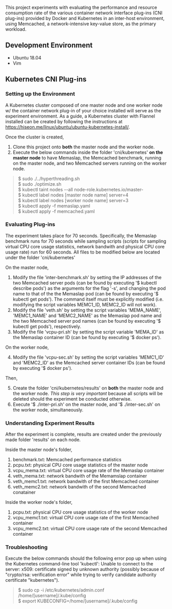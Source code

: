 This project experiments with evaluating the performance and resource consumption rate of the various container network interface plug-ins (CNI plug-ins) provided by Docker and Kubernetes in an inter-host environment, using Memcached, a network-intensive key-value store, as the primary workload.

## Development Environment
* Ubuntu 18.04
* Vim

## Kubernetes CNI Plug-ins

### Setting up the Environment
A Kubernetes cluster composed of one master node and one worker node w/ the container network plug-in of your choice installed will serve as the experiment environment. As a guide, a Kubernetes cluster with Flannel installed can be created by following the instructions at https://hiseon.me/linux/ubuntu/ubuntu-kubernetes-install/.

Once the cluster is created,

1. Clone this project onto **both** the master node and the worker node.
3. Execute the below commands inside the folder 'cni/kubernetes' **on the master node** to have Memaslap, the Memcached benchmark, running on the master node, and two Memcached servers running on the worker node.

> $ sudo ./../hyperthreading.sh  
> $ sudo ./optimize.sh  
> $ kubectl taint nodes --all node-role.kubernetes.io/master-  
> $ kubectl label nodes [master node name] server=4  
> $ kubectl label nodes [worker node name] server=3  
> $ kubectl apply -f memaslap.yaml  
> $ kubectl apply -f memcached.yaml  

### Evaluating Plug-ins
The experiment takes place for 70 seconds. Specifically, the Memaslap benchmark runs for 70 seconds while sampling scripts (scripts for sampling virtual CPU core usage statistics, network bandwith and physical CPU core usage rate) run for 60 seconds. All files to be modified below are located under the folder 'cni/kubernetes'

On the master node,

1. Modify the file 'inter-benchmark.sh' by setting the IP addresses of the two Memcached server pods (can be found by executing '$ kubectl describe pods') as the arguments for the flag '-s', and changing the pod name to that of the the Memaslap pod (can be found by executing '$ kubectl get pods'). The command itself must be explicitly modified (i.e. modifying the script variables MEMC1_ID, MEMC2_ID will not work).
2. Modify the file 'veth.sh' by setting the script variables 'MEMA_NAME', 'MEMC1_NAME' and 'MEMC2_NAME' as the Memaslap pod name and the two Memcached server pod names (can be found by executing '$ kubectl get pods'), respectively.
3. Modify the file 'vcpu-pri.sh' by setting the script variable 'MEMA_ID' as the Memaslap container ID (can be found by executing '$ docker ps').

On the worker node,

4. Modify the file 'vcpu-sec.sh' by setting the script variables 'MEMC1_ID' and 'MEMC2_ID' as the Memcached server container IDs (can be found by executing '$ docker ps').

Then,

5. Create the folder 'cni/kubernetes/results' on **both** the master node and the worker node. *This step is very important* because all scripts will be deleted should the experiment be conducted otherwise.  
6. Execute '$ ./inter-pri.sh' on the master node, and '$ ./inter-sec.sh' on the worker node, simultaneously.

### Understanding Experiment Results
After the experiment is complete, results are created under the previously made folder 'results' on each node.

Inside the master node's folder,

1. benchmark.txt: Memcached performance statistics  
2. pcpu.txt: physical CPU core usage statistics of the master node  
3. vcpu_mema.txt: virtual CPU core usage rate of the Memaslap container  
4. veth_mema.txt: network bandwith of the Memamslap container  
5. veth_memc1.txt: network bandwith of the first Memcached container  
6. veth_memc2.txt: network bandwith of the second Memcached conatainer  

Inside the worker node's folder,

1. pcpu.txt: physical CPU core usage statistics of the worker node
2. vcpu_memc1.txt: virtual CPU core usage rate of the first Memcached container
3. vcpu_memc2.txt: virtual CPU core usage rate of the second Memcached container

### Troubleshooting

Execute the below commands should the following error pop up when using the Kubernetes command-line tool 'kubectl': Unable to connect to the server: x509: certificate signed by unknown authority (possibly because of "crypto/rsa: verification error" while trying to verify candidate authority certificate "kubernetes").

> $ sudo cp -i /etc/kubernetes/admin.conf /home/[username]/.kube/config  
> $ export KUBECONFIG=/home/[username]/.kube/config
